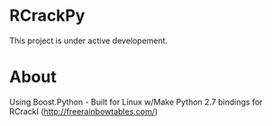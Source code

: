 RCrackPy
========

This project is under active developement.

About
======
Using Boost.Python - Built for Linux w/Make
Python 2.7 bindings for RCrackI (http://freerainbowtables.com/)
